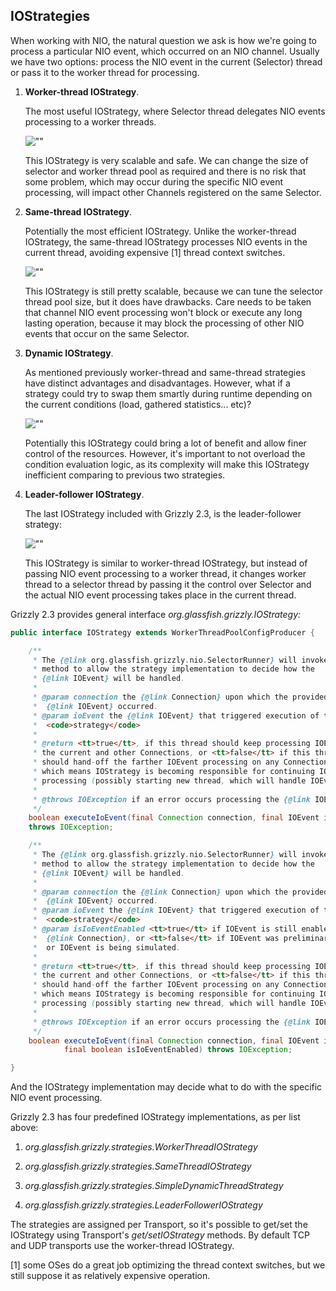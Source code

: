 [//]: # " "
[//]: # " Copyright (c) 2013, 2021 Oracle and/or its affiliates. All rights reserved. "
[//]: # " "
[//]: # " This program and the accompanying materials are made available under the "
[//]: # " terms of the Eclipse Public License v. 2.0, which is available at "
[//]: # " http://www.eclipse.org/legal/epl-2.0. "
[//]: # " "
[//]: # " This Source Code may also be made available under the following Secondary "
[//]: # " Licenses when the conditions for such availability set forth in the "
[//]: # " Eclipse Public License v. 2.0 are satisfied: GNU General Public License, "
[//]: # " version 2 with the GNU Classpath Exception, which is available at "
[//]: # " https://www.gnu.org/software/classpath/license.html. "
[//]: # " "
[//]: # " SPDX-License-Identifier: EPL-2.0 OR GPL-2.0 WITH Classpath-exception-2.0 "
[//]: # " "
## IOStrategies

When working with NIO, the natural question we ask is how we're going to
process a particular NIO event, which occurred on an NIO channel.
Usually we have two options: process the NIO event in the current
(Selector) thread or pass it to the worker thread for processing.

1.  **Worker-thread IOStrategy**.

    The most useful IOStrategy, where Selector thread delegates NIO
    events processing to a worker threads.

    ![""](images/coreframework/workerthread-strategy.png)

    This IOStrategy is very scalable and safe. We can change the size of
    selector and worker thread pool as required and there is no risk
    that some problem, which may occur during the specific NIO event
    processing, will impact other Channels registered on the same
    Selector.

2.  **Same-thread IOStrategy**.

    Potentially the most efficient IOStrategy. Unlike the worker-thread
    IOStrategy, the same-thread IOStrategy processes NIO events in the
    current thread, avoiding expensive [1] thread context switches.

    ![""](images/coreframework/samethread-strategy.png)

    This IOStrategy is still pretty scalable, because we can tune the
    selector thread pool size, but it does have drawbacks. Care needs to
    be taken that channel NIO event processing won't block or execute
    any long lasting operation, because it may block the processing of
    other NIO events that occur on the same Selector.

3.  **Dynamic IOStrategy**.

    As mentioned previously worker-thread and same-thread strategies
    have distinct advantages and disadvantages. However, what if a
    strategy could try to swap them smartly during runtime depending on
    the current conditions (load, gathered statistics... etc)?

    ![""](images/coreframework/dynamic-strategy.png)

    Potentially this IOStrategy could bring a lot of benefit and allow
    finer control of the resources. However, it's important to not
    overload the condition evaluation logic, as its complexity will make
    this IOStrategy inefficient comparing to previous two strategies.

4.  **Leader-follower IOStrategy**.

    The last IOStrategy included with Grizzly 2.3, is the
    leader-follower strategy:

    ![""](images/coreframework/leaderfollower-strategy.png)

    This IOStrategy is similar to worker-thread IOStrategy, but instead
    of passing NIO event processing to a worker thread, it changes
    worker thread to a selector thread by passing it the control over
    Selector and the actual NIO event processing takes place in the
    current thread.

Grizzly 2.3 provides general interface
*org.glassfish.grizzly.IOStrategy:*

```java
public interface IOStrategy extends WorkerThreadPoolConfigProducer {

    /**
     * The {@link org.glassfish.grizzly.nio.SelectorRunner} will invoke this
     * method to allow the strategy implementation to decide how the
     * {@link IOEvent} will be handled.
     *
     * @param connection the {@link Connection} upon which the provided
     *  {@link IOEvent} occurred.
     * @param ioEvent the {@link IOEvent} that triggered execution of this
     *  <code>strategy</code>
     *
     * @return <tt>true</tt>, if this thread should keep processing IOEvents on
     * the current and other Connections, or <tt>false</tt> if this thread
     * should hand-off the farther IOEvent processing on any Connections,
     * which means IOStrategy is becoming responsible for continuing IOEvent
     * processing (possibly starting new thread, which will handle IOEvents).
     *
     * @throws IOException if an error occurs processing the {@link IOEvent}.
     */
    boolean executeIoEvent(final Connection connection, final IOEvent ioEvent)
    throws IOException;

    /**
     * The {@link org.glassfish.grizzly.nio.SelectorRunner} will invoke this
     * method to allow the strategy implementation to decide how the
     * {@link IOEvent} will be handled.
     *
     * @param connection the {@link Connection} upon which the provided
     *  {@link IOEvent} occurred.
     * @param ioEvent the {@link IOEvent} that triggered execution of this
     *  <code>strategy</code>
     * @param isIoEventEnabled <tt>true</tt> if IOEvent is still enabled on the
     *  {@link Connection}, or <tt>false</tt> if IOEvent was preliminary disabled
     *  or IOEvent is being simulated.
     *
     * @return <tt>true</tt>, if this thread should keep processing IOEvents on
     * the current and other Connections, or <tt>false</tt> if this thread
     * should hand-off the farther IOEvent processing on any Connections,
     * which means IOStrategy is becoming responsible for continuing IOEvent
     * processing (possibly starting new thread, which will handle IOEvents).
     *
     * @throws IOException if an error occurs processing the {@link IOEvent}.
     */
    boolean executeIoEvent(final Connection connection, final IOEvent ioEvent,
            final boolean isIoEventEnabled) throws IOException;

}
```

And the IOStrategy implementation may decide what to do with the
specific NIO event processing.

Grizzly 2.3 has four predefined IOStrategy
implementations, as per list above:

1.  *org.glassfish.grizzly.strategies.WorkerThreadIOStrategy*

2.  *org.glassfish.grizzly.strategies.SameThreadIOStrategy*

3.  *org.glassfish.grizzly.strategies.SimpleDynamicThreadStrategy*

4.  *org.glassfish.grizzly.strategies.LeaderFollowerIOStrategy*

The strategies are assigned per Transport, so it's possible to get/set
the IOStrategy using Transport's *get/setIOStrategy* methods. By default
TCP and UDP transports use the worker-thread IOStrategy.

[1] some OSes do a great job optimizing the thread context switches, but
we still suppose it as relatively expensive operation.
